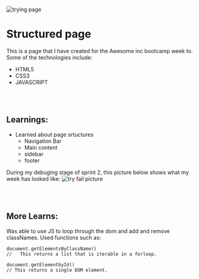 ![trying page](https://joshhmiller.com/wp-content/uploads/2019/08/0-2019-08-29T213145.810.jpeg)

# Structured page

This is a page that I have created for the Awesome inc bootcamp week to.
Some of the technologies include:

- HTML5
- CSS3
- JAVASCRIPT


<br>
<br>

## Learnings:

- Learned about page srtuctures
  - Navigation Bar
  - Main content
  - sidebar
  - footer

During my debuging stage of sprint 2, this picture below shows what my week has looked like:
![try fail picture](https://media.istockphoto.com/photos/try-fail-repeat-success-picture-id502917948?k=20&m=502917948&s=170667a&w=0&h=MgebZBfX_0Q-w-Ji9B0qac8dko1YKsS_MT-TCT6dr5o=)

<br>
<br>


## More Learns:
Was able to use JS to loop through the dom and add and remove classNames. Used functions such as:
```
document.getElementsByClassName()
//   This returns a list that is iterable in a forloop.

document.getElementbyId()
// This returns a single DOM element.

```